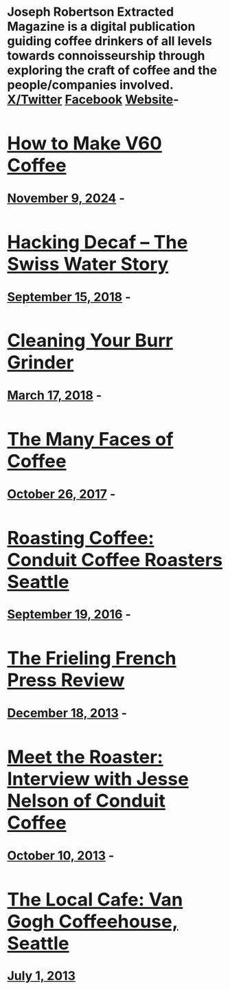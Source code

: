 # Joseph Robertson Extracted Magazine is a digital publication guiding coffee drinkers of all levels towards connoisseurship through exploring the craft of coffee and the people/companies involved. [X/Twitter](https://x.com/extractedmag) [Facebook](https://www.facebook.com/extractedmagazine) [Website](https://www.extractedmagazine.com/how-to-taste-coffee/)- [<h2>How to Make V60 Coffee</h2>November 9, 2024](https://ineedcoffee.com/how-to-make-v60-coffee/) - [<h2>Hacking Decaf – The Swiss Water Story</h2>September 15, 2018](https://ineedcoffee.com/hacking-decaf-the-swiss-water-story/) - [<h2>Cleaning Your Burr Grinder</h2>March 17, 2018](https://ineedcoffee.com/cleaning-your-burr-grinder/) - [<h2>The Many Faces of Coffee</h2>October 26, 2017](https://ineedcoffee.com/many-faces-coffee/) - [<h2>Roasting Coffee: Conduit Coffee Roasters Seattle</h2>September 19, 2016](https://ineedcoffee.com/roasting-coffee-conduit-coffee-roasters-seattle/) - [<h2>The Frieling French Press Review</h2>December 18, 2013](https://ineedcoffee.com/the-frieling-french-press/) - [<h2>Meet the Roaster: Interview with Jesse Nelson of Conduit Coffee</h2>October 10, 2013](https://ineedcoffee.com/meet-the-roaster-interview-with-jesse-nelson-of-conduit-coffee/) - [<h2>The Local Cafe: Van Gogh Coffeehouse, Seattle</h2>July 1, 2013](https://ineedcoffee.com/the-local-cafe-van-gogh-coffeehouse-seattle/)